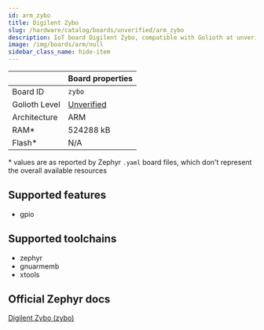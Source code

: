 ```yaml
---
id: arm_zybo
title: Digilent Zybo
slug: /hardware/catalog/boards/unverified/arm_zybo
description: IoT board Digilent Zybo, compatible with Golioth at unverified level.
image: /img/boards/arm/null
sidebar_class_name: hide-item
---
```


[//]: # (This is an auto-generated file, do not edit! Changes to it will be lost upon re-generation)



|                | Board properties     |
| -------------  | -------------------- |
| Board ID       | `zybo` |
| Golioth Level  | [Unverified](/hardware#unverified-boards) |
| Architecture   | ARM |
| RAM*           | 524288 kB |
| Flash*         | N/A |

\* values are as reported by Zephyr `.yaml` board files, which don't represent the overall available resources



## Supported features

* gpio

## Supported toolchains

* zephyr
* gnuarmemb
* xtools

## Official Zephyr docs

[Digilent Zybo (zybo)](https://docs.zephyrproject.org/latest/boards/arm/zybo/doc/index.html)
